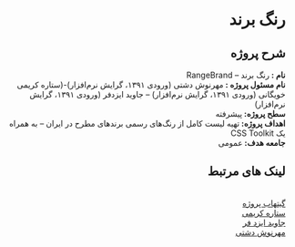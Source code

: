 <div dir="rtl">
<h1>
رنگ برند
</h1>
<h2>
شرح پروژه
</h2>
<strong>
 نام :
</strong>
رنگ‌ برند – RangeBrand
<br/>
<strong>
نام مسئول پروژه :
</strong>
مهرنوش دشتی (ورودی ۱۳۹۱، گرایش نرم‌افزار)-(ستاره کریمی خویگانی (ورودی ۱۳۹۱، گرایش نرم‌افزار) – جاوید ایزدفر (ورودی ۱۳۹۱، گرایش نرم‌افزار)
<br/>
<strong>
سطح پروژه: 
</strong>
پیشرفته
<br/>
<strong>
اهداف پروژه:
</strong>
 تهیه لیست کامل از رنگ‌های رسمی برندهای مطرح در ایران – به همراه یک CSS Toolkit
<br/>
<strong>
جامعه هدف: 
</strong>
عمومی
<br/>
<h2>
لینک های مرتبط
</h2>
<br/>
<a href="https://github.com/IKAcc/Joqd">گیتهاب پروژه</a>
<br/>
 <a href="http://twitter.com/setarekarimi">ستاره کریمی</a>
<br/>
<a href="http://twitter.com/JavidIzadfar">جاوید ایزد فر</a>
<br/>
<a href="http://twitter.com/Mehrnooshdsht"> مهرنوش دشتی </a>
</div>
